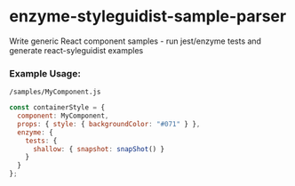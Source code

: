 # enzyme-styleguidist-sample-parser

Write generic React component samples - run jest/enzyme tests and generate
react-syleguidist examples

### Example Usage:

`/samples/MyComponent.js`

```js
const containerStyle = {
  component: MyComponent,
  props: { style: { backgroundColor: "#071" } },
  enzyme: {
    tests: {
      shallow: { snapshot: snapShot() }
    }
  }
};
```
